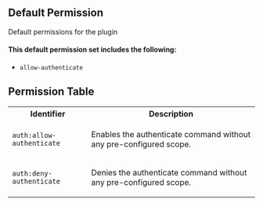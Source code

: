 ## Default Permission

Default permissions for the plugin

#### This default permission set includes the following:

- `allow-authenticate`

## Permission Table

<table>
<tr>
<th>Identifier</th>
<th>Description</th>
</tr>


<tr>
<td>

`auth:allow-authenticate`

</td>
<td>

Enables the authenticate command without any pre-configured scope.

</td>
</tr>

<tr>
<td>

`auth:deny-authenticate`

</td>
<td>

Denies the authenticate command without any pre-configured scope.

</td>
</tr>
</table>

